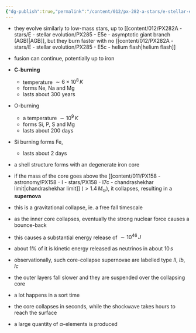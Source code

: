 ```yaml
---
{"dg-publish":true,"permalink":"/content/012/px-282-a-stars/e-stellar-evolution/px-285-e6-higher-mass-stars/","created":"2024-11-26T10:30:43.658+00:00","updated":"2024-11-26T10:46:48.380+00:00"}
---
```


- they evolve similarly to low-mass stars, up to [[content/012/PX282A - stars/E - stellar evolution/PX285 - E5e - asymptotic giant branch (AGB)\|AGB]], but they burn faster with no [[content/012/PX282A - stars/E - stellar evolution/PX285 - E5c - helium flash\|helium flash]]
- fusion can continue, potentially up to iron

- **C-burning** 
	- temperature $\sim 6\times10^{8}\,K$ 
	- forms Ne, Na and Mg
	- lasts about $300$ years
- O-burning
	- a temperature $\sim 10^{9}\,K$ 
	- forms Si, P, S and Mg
	- lasts about ${} 200$ days
- Si burning forms Fe, 
	- lasts about 2 days 

- a shell structure forms with an  degenerate iron core
- if the mass of the core goes above the [[content/011/PX158 - astronomy/PX158 - I - stars/PX158 - I7c - chandrashekhar limit\|chandrashekhar limit]] $(>1.4\,M_\odot)$, it collapses, resulting in a **supernova**
- this is a gravitational collapse, ie. a free fall timescale
- as the inner core collapses, eventually the strong nuclear force causes a bounce-back
- this causes a substantial energy release of $\sim 10^{46}\,J$
- about 1% of it is kinetic energy released as neutrinos in about $10\,s$
- observationally, such core-collapse supernovae are labelled type $II$, ${} Ib$, ${} Ic$
- the outer layers fall slower and they are suspended over the collapsing core
- a lot happens in a sort time
- the core collapses in seconds, while the shockwave takes hours to reach the surface
- a large quantity of $\alpha$-elements is produced
